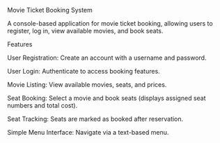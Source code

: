 Movie Ticket Booking System

A console-based application for movie ticket booking, allowing users to register, log in, view available movies, and book seats.


Features

User Registration: Create an account with a username and password.

User Login: Authenticate to access booking features.

Movie Listing: View available movies, seats, and prices.

Seat Booking: Select a movie and book seats (displays assigned seat numbers and total cost).

Seat Tracking: Seats are marked as booked after reservation.

Simple Menu Interface: Navigate via a text-based menu.
